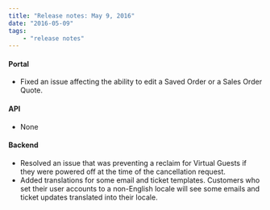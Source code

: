 ```yaml
---
title: "Release notes: May 9, 2016"
date: "2016-05-09"
tags:
    - "release notes"
---
```


#### Portal
+ Fixed an issue affecting the ability to edit a Saved Order or a Sales Order Quote.

#### API
+ None

#### Backend
+ Resolved an issue that was preventing a reclaim for Virtual Guests if they were powered off at the time of the cancellation request.
+ Added translations for some email and ticket templates. Customers who set their user accounts to a non-English locale will see some emails and ticket updates translated into their locale.
